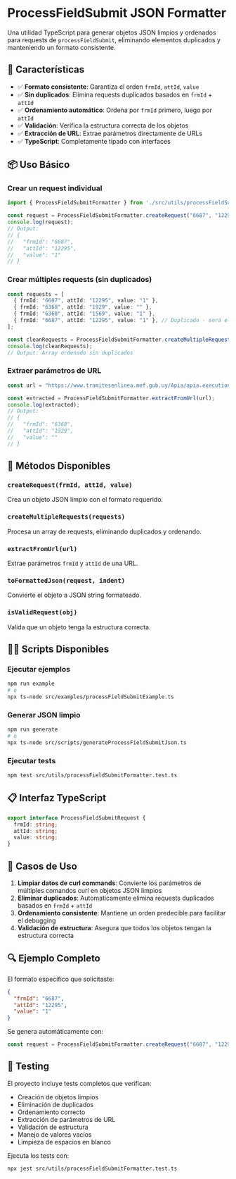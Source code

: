 # ProcessFieldSubmit JSON Formatter

Una utilidad TypeScript para generar objetos JSON limpios y ordenados para requests de `processFieldSubmit`, eliminando elementos duplicados y manteniendo un formato consistente.

## 🚀 Características

- ✅ **Formato consistente**: Garantiza el orden `frmId`, `attId`, `value`
- ✅ **Sin duplicados**: Elimina requests duplicados basados en `frmId` + `attId`
- ✅ **Ordenamiento automático**: Ordena por `frmId` primero, luego por `attId`
- ✅ **Validación**: Verifica la estructura correcta de los objetos
- ✅ **Extracción de URL**: Extrae parámetros directamente de URLs
- ✅ **TypeScript**: Completamente tipado con interfaces

## 📦 Uso Básico

### Crear un request individual

```typescript
import { ProcessFieldSubmitFormatter } from './src/utils/processFieldSubmitFormatter';

const request = ProcessFieldSubmitFormatter.createRequest("6687", "12295", "1");
console.log(request);
// Output:
// {
//   "frmId": "6687",
//   "attId": "12295", 
//   "value": "1"
// }
```

### Crear múltiples requests (sin duplicados)

```typescript
const requests = [
  { frmId: "6687", attId: "12295", value: "1" },
  { frmId: "6368", attId: "1929", value: "" },
  { frmId: "6368", attId: "1569", value: "1" },
  { frmId: "6687", attId: "12295", value: "1" }, // Duplicado - será eliminado
];

const cleanRequests = ProcessFieldSubmitFormatter.createMultipleRequests(requests);
console.log(cleanRequests);
// Output: Array ordenado sin duplicados
```

### Extraer parámetros de URL

```typescript
const url = "https://www.tramitesenlinea.mef.gub.uy/Apia/apia.execution.FormAction.run?action=processFieldSubmit&frmId=6368&attId=1929";

const extracted = ProcessFieldSubmitFormatter.extractFromUrl(url);
console.log(extracted);
// Output:
// {
//   "frmId": "6368",
//   "attId": "1929",
//   "value": ""
// }
```

## 🔧 Métodos Disponibles

### `createRequest(frmId, attId, value)`
Crea un objeto JSON limpio con el formato requerido.

### `createMultipleRequests(requests)`
Procesa un array de requests, eliminando duplicados y ordenando.

### `extractFromUrl(url)`
Extrae parámetros `frmId` y `attId` de una URL.

### `toFormattedJson(request, indent)`
Convierte el objeto a JSON string formateado.

### `isValidRequest(obj)`
Valida que un objeto tenga la estructura correcta.

## 🏃‍♂️ Scripts Disponibles

### Ejecutar ejemplos
```bash
npm run example
# o
npx ts-node src/examples/processFieldSubmitExample.ts
```

### Generar JSON limpio
```bash
npm run generate
# o  
npx ts-node src/scripts/generateProcessFieldSubmitJson.ts
```

### Ejecutar tests
```bash
npm test src/utils/processFieldSubmitFormatter.test.ts
```

## 📋 Interfaz TypeScript

```typescript
export interface ProcessFieldSubmitRequest {
  frmId: string;
  attId: string;
  value: string;
}
```

## 🎯 Casos de Uso

1. **Limpiar datos de curl commands**: Convierte los parámetros de múltiples comandos curl en objetos JSON limpios
2. **Eliminar duplicados**: Automaticamente elimina requests duplicados basados en `frmId` + `attId`
3. **Ordenamiento consistente**: Mantiene un orden predecible para facilitar el debugging
4. **Validación de estructura**: Asegura que todos los objetos tengan la estructura correcta

## 🔍 Ejemplo Completo

El formato específico que solicitaste:
```json
{
  "frmId": "6687",
  "attId": "12295",
  "value": "1"
}
```

Se genera automáticamente con:
```typescript
const request = ProcessFieldSubmitFormatter.createRequest("6687", "12295", "1");
```

## 🧪 Testing

El proyecto incluye tests completos que verifican:
- Creación de objetos limpios
- Eliminación de duplicados
- Ordenamiento correcto
- Extracción de parámetros de URL
- Validación de estructura
- Manejo de valores vacíos
- Limpieza de espacios en blanco

Ejecuta los tests con:
```bash
npx jest src/utils/processFieldSubmitFormatter.test.ts
```
